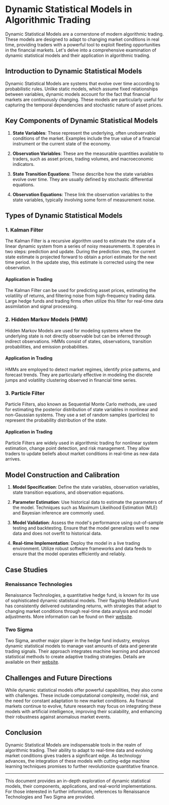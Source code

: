 # Dynamic Statistical Models in Algorithmic Trading

Dynamic Statistical Models are a cornerstone of modern algorithmic trading. These models are designed to adapt to changing market conditions in real time, providing traders with a powerful tool to exploit fleeting opportunities in the financial markets. Let's delve into a comprehensive examination of dynamic statistical models and their application in algorithmic trading.

## Introduction to Dynamic Statistical Models

Dynamic Statistical Models are systems that evolve over time according to probabilistic rules. Unlike static models, which assume fixed relationships between variables, dynamic models account for the fact that financial markets are continuously changing. These models are particularly useful for capturing the temporal dependencies and stochastic nature of asset prices.

## Key Components of Dynamic Statistical Models

1. **State Variables**: These represent the underlying, often unobservable conditions of the market. Examples include the true value of a financial instrument or the current state of the economy.

2. **Observation Variables**: These are the measurable quantities available to traders, such as asset prices, trading volumes, and macroeconomic indicators.

3. **State Transition Equations**: These describe how the state variables evolve over time. They are usually defined by stochastic differential equations.

4. **Observation Equations**: These link the observation variables to the state variables, typically involving some form of measurement noise.

## Types of Dynamic Statistical Models

### 1. Kalman Filter

The Kalman Filter is a recursive algorithm used to estimate the state of a linear dynamic system from a series of noisy measurements. It operates in two steps: prediction and update. During the prediction step, the current state estimate is projected forward to obtain a priori estimate for the next time period. In the update step, this estimate is corrected using the new observation.

#### Application in Trading
The Kalman Filter can be used for predicting asset prices, estimating the volatility of returns, and filtering noise from high-frequency trading data. Large hedge funds and trading firms often utilize this filter for real-time data assimilation and signal processing.

### 2. Hidden Markov Models (HMM)

Hidden Markov Models are used for modeling systems where the underlying state is not directly observable but can be inferred through indirect observations. HMMs consist of states, observations, transition probabilities, and emission probabilities.

#### Application in Trading
HMMs are employed to detect market regimes, identify price patterns, and forecast trends. They are particularly effective in modeling the discrete jumps and volatility clustering observed in financial time series.

### 3. Particle Filter

Particle Filters, also known as Sequential Monte Carlo methods, are used for estimating the posterior distribution of state variables in nonlinear and non-Gaussian systems. They use a set of random samples (particles) to represent the probability distribution of the state.

#### Application in Trading
Particle Filters are widely used in algorithmic trading for nonlinear system estimation, change point detection, and risk management. They allow traders to update beliefs about market conditions in real-time as new data arrives.

## Model Construction and Calibration

1. **Model Specification**: Define the state variables, observation variables, state transition equations, and observation equations.

2. **Parameter Estimation**: Use historical data to estimate the parameters of the model. Techniques such as Maximum Likelihood Estimation (MLE) and Bayesian inference are commonly used.

3. **Model Validation**: Assess the model's performance using out-of-sample testing and backtesting. Ensure that the model generalizes well to new data and does not overfit to historical data.

4. **Real-time Implementation**: Deploy the model in a live trading environment. Utilize robust software frameworks and data feeds to ensure that the model operates efficiently and reliably.

## Case Studies

### Renaissance Technologies
Renaissance Technologies, a quantitative hedge fund, is known for its use of sophisticated dynamic statistical models. Their flagship Medallion Fund has consistently delivered outstanding returns, with strategies that adapt to changing market conditions through real-time data analysis and model adjustments. More information can be found on their [website](https://www.rentec.com/).

### Two Sigma
Two Sigma, another major player in the hedge fund industry, employs dynamic statistical models to manage vast amounts of data and generate trading signals. Their approach integrates machine learning and advanced statistical methods to create adaptive trading strategies. Details are available on their [website](https://www.twosigma.com/).

## Challenges and Future Directions

While dynamic statistical models offer powerful capabilities, they also come with challenges. These include computational complexity, model risk, and the need for constant adaptation to new market conditions. As financial markets continue to evolve, future research may focus on integrating these models with artificial intelligence, improving their scalability, and enhancing their robustness against anomalous market events.

## Conclusion

Dynamic Statistical Models are indispensable tools in the realm of algorithmic trading. Their ability to adapt to real-time data and evolving market conditions gives traders a significant edge. As technology advances, the integration of these models with cutting-edge machine learning techniques promises to further revolutionize quantitative finance.

---
This document provides an in-depth exploration of dynamic statistical models, their components, applications, and real-world implementations. For those interested in further information, references to Renaissance Technologies and Two Sigma are provided.
